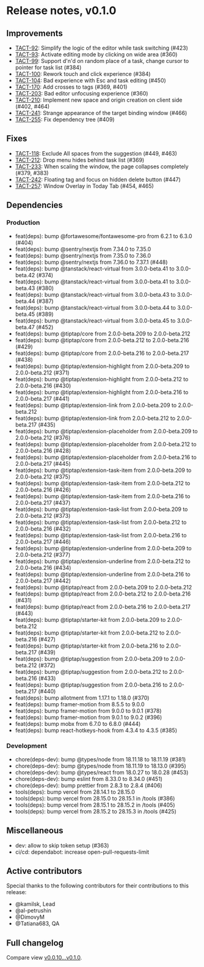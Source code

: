 # Release notes, v0.1.0

## Improvements

- [TACT-92](https://linear.app/octolab/issue/TACT-92/simplify-the-logic-of-the-editor-while-task-switching): Simplify the logic of the editor while task switching (#423)
- [TACT-93](https://linear.app/octolab/issue/TACT-93/activate-editing-mode-by-clicking-on-wide-area): Activate editing mode by clicking on wide area (#360)
- [TACT-99](https://linear.app/octolab/issue/TACT-99/support-dnd-on-random-place-of-a-task-change-cursor-to-pointer-for): Support d'n'd on random place of a task, change cursor to pointer for task list (#384)
- [TACT-100](https://linear.app/octolab/issue/TACT-100/rework-touch-and-click-experience): Rework touch and click experience (#384)
- [TACT-104](https://linear.app/octolab/issue/TACT-104/bad-experience-with-esc-and-task-editing): Bad experience with Esc and task editing (#450)
- [TACT-170](https://linear.app/octolab/issue/TACT-170/add-crosses-to-tags): Add crosses to tags (#369, #401)
- [TACT-203](https://linear.app/octolab/issue/TACT-203/bad-editor-unfocusing-experience): Bad editor unfocusing experience (#360)
- [TACT-210](https://linear.app/octolab/issue/TACT-210/implement-new-space-and-origin-creation-on-client-side): Implement new space and origin creation on client side (#402, #464)
- [TACT-241](https://linear.app/octolab/issue/TACT-241/strange-appearance-of-the-target-binding-window): Strange appearance of the target binding window (#466)
- [TACT-255](https://linear.app/octolab/issue/TACT-255/fix-dependency-tree): Fix dependency tree (#409)

## Fixes

- [TACT-118](https://linear.app/octolab/issue/TACT-118/exclude-all-spaces-from-the-suggestion): Exclude All spaces from the suggestion (#449, #463)
- [TACT-212](https://linear.app/octolab/issue/TACT-212/drop-menu-hides-behind-task-list): Drop menu hides behind task list (#369)
- [TACT-233](https://linear.app/octolab/issue/TACT-233/when-scaling-the-window-the-page-collapses-completely): When scaling the window, the page collapses completely (#379, #383)
- [TACT-242](https://linear.app/octolab/issue/TACT-242/floating-tag-and-focus-on-hidden-delete-button-x): Floating tag and focus on hidden delete button (#447)
- [TACT-257](https://linear.app/octolab/issue/TACT-257/window-overlay-in-today-tab): Window Overlay in Today Tab (#454, #465)

## Dependencies

### Production

- feat(deps): bump @fortawesome/fontawesome-pro from 6.2.1 to 6.3.0 (#404)
- feat(deps): bump @sentry/nextjs from 7.34.0 to 7.35.0
- feat(deps): bump @sentry/nextjs from 7.35.0 to 7.36.0
- feat(deps): bump @sentry/nextjs from 7.36.0 to 7.37.1 (#448)
- feat(deps): bump @tanstack/react-virtual from 3.0.0-beta.41 to 3.0.0-beta.42 (#374)
- feat(deps): bump @tanstack/react-virtual from 3.0.0-beta.41 to 3.0.0-beta.43 (#380)
- feat(deps): bump @tanstack/react-virtual from 3.0.0-beta.43 to 3.0.0-beta.44 (#387)
- feat(deps): bump @tanstack/react-virtual from 3.0.0-beta.44 to 3.0.0-beta.45 (#389)
- feat(deps): bump @tanstack/react-virtual from 3.0.0-beta.45 to 3.0.0-beta.47 (#452)
- feat(deps): bump @tiptap/core from 2.0.0-beta.209 to 2.0.0-beta.212
- feat(deps): bump @tiptap/core from 2.0.0-beta.212 to 2.0.0-beta.216 (#429)
- feat(deps): bump @tiptap/core from 2.0.0-beta.216 to 2.0.0-beta.217 (#438)
- feat(deps): bump @tiptap/extension-highlight from 2.0.0-beta.209 to 2.0.0-beta.212 (#371)
- feat(deps): bump @tiptap/extension-highlight from 2.0.0-beta.212 to 2.0.0-beta.216 (#430)
- feat(deps): bump @tiptap/extension-highlight from 2.0.0-beta.216 to 2.0.0-beta.217 (#441)
- feat(deps): bump @tiptap/extension-link from 2.0.0-beta.209 to 2.0.0-beta.212
- feat(deps): bump @tiptap/extension-link from 2.0.0-beta.212 to 2.0.0-beta.217 (#435)
- feat(deps): bump @tiptap/extension-placeholder from 2.0.0-beta.209 to 2.0.0-beta.212 (#376)
- feat(deps): bump @tiptap/extension-placeholder from 2.0.0-beta.212 to 2.0.0-beta.216 (#428)
- feat(deps): bump @tiptap/extension-placeholder from 2.0.0-beta.216 to 2.0.0-beta.217 (#445)
- feat(deps): bump @tiptap/extension-task-item from 2.0.0-beta.209 to 2.0.0-beta.212 (#375)
- feat(deps): bump @tiptap/extension-task-item from 2.0.0-beta.212 to 2.0.0-beta.216 (#426)
- feat(deps): bump @tiptap/extension-task-item from 2.0.0-beta.216 to 2.0.0-beta.217 (#437)
- feat(deps): bump @tiptap/extension-task-list from 2.0.0-beta.209 to 2.0.0-beta.212 (#373)
- feat(deps): bump @tiptap/extension-task-list from 2.0.0-beta.212 to 2.0.0-beta.216 (#432)
- feat(deps): bump @tiptap/extension-task-list from 2.0.0-beta.216 to 2.0.0-beta.217 (#446)
- feat(deps): bump @tiptap/extension-underline from 2.0.0-beta.209 to 2.0.0-beta.212 (#377)
- feat(deps): bump @tiptap/extension-underline from 2.0.0-beta.212 to 2.0.0-beta.216 (#434)
- feat(deps): bump @tiptap/extension-underline from 2.0.0-beta.216 to 2.0.0-beta.217 (#442)
- feat(deps): bump @tiptap/react from 2.0.0-beta.209 to 2.0.0-beta.212
- feat(deps): bump @tiptap/react from 2.0.0-beta.212 to 2.0.0-beta.216 (#431)
- feat(deps): bump @tiptap/react from 2.0.0-beta.216 to 2.0.0-beta.217 (#443)
- feat(deps): bump @tiptap/starter-kit from 2.0.0-beta.209 to 2.0.0-beta.212
- feat(deps): bump @tiptap/starter-kit from 2.0.0-beta.212 to 2.0.0-beta.216 (#427)
- feat(deps): bump @tiptap/starter-kit from 2.0.0-beta.216 to 2.0.0-beta.217 (#439)
- feat(deps): bump @tiptap/suggestion from 2.0.0-beta.209 to 2.0.0-beta.212 (#372)
- feat(deps): bump @tiptap/suggestion from 2.0.0-beta.212 to 2.0.0-beta.216 (#433)
- feat(deps): bump @tiptap/suggestion from 2.0.0-beta.216 to 2.0.0-beta.217 (#440)
- feat(deps): bump allotment from 1.17.1 to 1.18.0 (#370)
- feat(deps): bump framer-motion from 8.5.5 to 9.0.0
- feat(deps): bump framer-motion from 9.0.0 to 9.0.1 (#378)
- feat(deps): bump framer-motion from 9.0.1 to 9.0.2 (#396)
- feat(deps): bump mobx from 6.7.0 to 6.8.0 (#444)
- feat(deps): bump react-hotkeys-hook from 4.3.4 to 4.3.5 (#385)

### Development

- chore(deps-dev): bump @types/node from 18.11.18 to 18.11.19 (#381)
- chore(deps-dev): bump @types/node from 18.11.19 to 18.13.0 (#395)
- chore(deps-dev): bump @types/react from 18.0.27 to 18.0.28 (#453)
- chore(deps-dev): bump eslint from 8.33.0 to 8.34.0 (#451)
- chore(deps-dev): bump prettier from 2.8.3 to 2.8.4 (#406)
- tools(deps): bump vercel from 28.14.1 to 28.15.0
- tools(deps): bump vercel from 28.15.0 to 28.15.1 in /tools (#386)
- tools(deps): bump vercel from 28.15.1 to 28.15.2 in /tools (#405)
- tools(deps): bump vercel from 28.15.2 to 28.15.3 in /tools (#425)

## Miscellaneous

- dev: allow to skip token setup (#363)
- ci/cd: dependabot: increase open-pull-requests-limit

## Active contributors

Special thanks to the following contributors for their contributions to this release:
- @kamilsk, Lead
- @al-petrushin
- @DimovyM
- @Tatiana683, QA

## Full changelog

Compare view [v0.0.10...v0.1.0](https://github.com/tact-app/web/compare/v0.0.10...v0.1.0).

